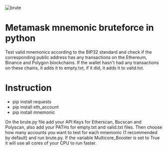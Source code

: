 ![brute](https://user-images.githubusercontent.com/68604388/232552949-1bd03b4a-2392-4007-8dd0-568bac6ae21a.PNG)
# Metamask mnemonic bruteforce in python
Test valid mnemonics according to the BIP32 standard and check if the corresponding public address has any transactions on the Ethereum, Binance and Polygon blockchains. If the wallet hasn't had any transactions on these chains, it adds it to empty.txt, if it did, it adds it to valid.txt.

# Instruction
- pip install requests
- pip install eth_account
- pip install mnemonic

On the brute.py file add your API Keys for Etherscan, Bscscan and Polyscan, also add your PATHs for empty.txt and valid.txt files. Then choose how many accounts you want to test for each mnemonic (1 recommended by default) and run brute.py. If the variable Multicore_Booster is set to True it will use all cores of your CPU to run faster.

